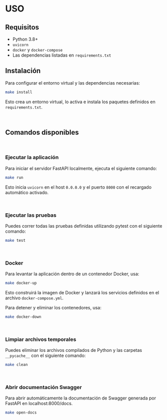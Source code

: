 # USO

## Requisitos

- Python 3.8+
- `uvicorn`
- `docker` y `docker-compose`
- Las dependencias listadas en `requirements.txt`

## Instalación

Para configurar el entorno virtual y las dependencias necesarias:

```bash
make install
```

Esto crea un entorno virtual, lo activa e instala los paquetes definidos en `requirements.txt`.

<br>

## Comandos disponibles

<br>

### Ejecutar la aplicación

Para iniciar el servidor FastAPI localmente, ejecuta el siguiente comando:

```bash
make run
```

Esto inicia `uvicorn` en el host `0.0.0.0` y el puerto `8000` con el recargado automático activado.

<br>

### Ejecutar las pruebas

Puedes correr todas las pruebas definidas utilizando pytest con el siguiente comando:

```bash
make test
```

<br>

### Docker

Para levantar la aplicación dentro de un contenedor Docker, usa:

```bash
make docker-up
```

Esto construirá la imagen de Docker y lanzará los servicios definidos en el archivo `docker-compose.yml`.

Para detener y eliminar los contenedores, usa:

```bash
make docker-down
```

<br>

### Limpiar archivos temporales

Puedes eliminar los archivos compilados de Python y las carpetas `__pycache__` con el siguiente comando:

```bash
make clean
```
<br>

### Abrir documentación Swagger

Para abrir automáticamente la documentación de Swagger generada por FastAPI en localhost:8000/docs.

```bash
make open-docs
```